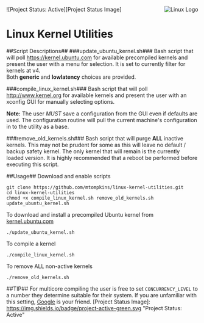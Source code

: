 ![Project Status: Active][Project Status Image]
<img align="right" src="https://www.kernel.org/theme/images/logos/tux.png" alt="Linux Logo" title="Tux">
# Linux Kernel Utilities #
##Script Descriptions##
###update_ubuntu_kernel.sh###
Bash script that will poll https://kernel.ubuntu.com for available precompiled kernels and present the user with a menu for selection. It is set to currently filter for kernels at v4.    
Both **generic** and **lowlatency** choices are provided.

###compile_linux_kernel.sh###
Bash script that will poll http://www.kernel.org for available kernels and present the user with an xconfig GUI for manually selecting options.

**Note:** The user *MUST* save a configuration from the GUI even if defaults are used. The configuration routine will pull the current machine's configuration in to the utility as a base.

###remove_old_kernels.sh###
Bash script that will purge **ALL** inactive kernels. This may not be prudent for some as this will leave no default / backup safety kernel. The only kernel that will remain is the currently loaded version. It is highly recommended that a reboot be performed before executing this script.

##Usage##
Download and enable scripts

    git clone https://github.com/mtompkins/linux-kernel-utilities.git
    cd linux-kernel-utilities
    chmod +x compile_linux_kernel.sh remove_old_kernels.sh update_ubuntu_kernel.sh

To download and install a precompiled Ubuntu kernel from [kernel.ubuntu.com](https://kernel.ubuntu.com)

    ./update_ubuntu_kernel.sh

To compile a kernel

    ./compile_linux_kernel.sh

To remove ALL non-active kernels

    ./remove_old_kernels.sh

##TIP##
For multicore compiling the user is free to set `CONCURRENCY_LEVEL` to a number they determine suitable for their system. If you are unfamiliar with this setting, [Google](https://www.google.com/?gws_rd=ssl#q=concurrency%20level%20make-kpkg) is your friend.
[Project Status Image]: https://img.shields.io/badge/project-active-green.svg "Project Status: Active"
